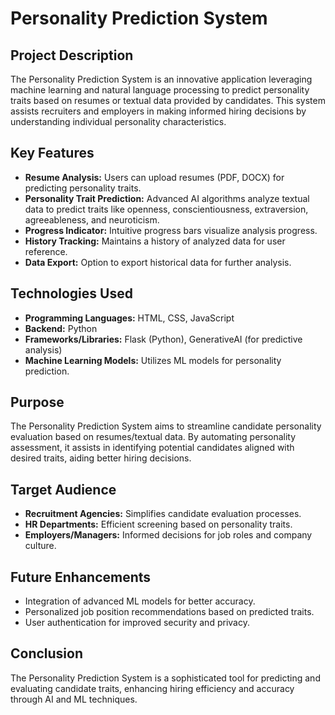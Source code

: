 # Personality Prediction System

## Project Description

The Personality Prediction System is an innovative application leveraging machine learning and natural language processing to predict personality traits based on resumes or textual data provided by candidates. This system assists recruiters and employers in making informed hiring decisions by understanding individual personality characteristics.

## Key Features

- **Resume Analysis:** Users can upload resumes (PDF, DOCX) for predicting personality traits.
- **Personality Trait Prediction:** Advanced AI algorithms analyze textual data to predict traits like openness, conscientiousness, extraversion, agreeableness, and neuroticism.
- **Progress Indicator:** Intuitive progress bars visualize analysis progress.
- **History Tracking:** Maintains a history of analyzed data for user reference.
- **Data Export:** Option to export historical data for further analysis.

## Technologies Used

- **Programming Languages:** HTML, CSS, JavaScript
- **Backend:** Python
- **Frameworks/Libraries:** Flask (Python), GenerativeAI (for predictive analysis)
- **Machine Learning Models:** Utilizes ML models for personality prediction.

## Purpose

The Personality Prediction System aims to streamline candidate personality evaluation based on resumes/textual data. By automating personality assessment, it assists in identifying potential candidates aligned with desired traits, aiding better hiring decisions.

## Target Audience

- **Recruitment Agencies:** Simplifies candidate evaluation processes.
- **HR Departments:** Efficient screening based on personality traits.
- **Employers/Managers:** Informed decisions for job roles and company culture.

## Future Enhancements

- Integration of advanced ML models for better accuracy.
- Personalized job position recommendations based on predicted traits.
- User authentication for improved security and privacy.

## Conclusion

The Personality Prediction System is a sophisticated tool for predicting and evaluating candidate traits, enhancing hiring efficiency and accuracy through AI and ML techniques.

